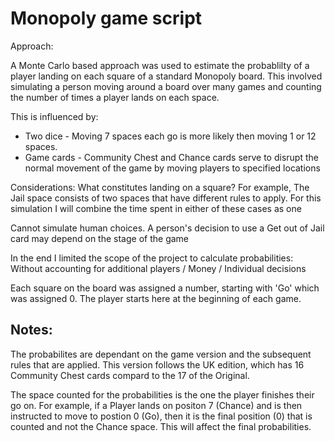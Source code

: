 # Monopoly game script

Approach:

A Monte Carlo based approach was used to estimate the probablilty of a player landing on each square of a standard Monopoly board.
This involved simulating a person moving around a board over many games and counting the number of times a player lands on each space.

This is influenced by:

* Two dice - Moving 7 spaces each go is more likely then moving 1 or 12 spaces.
* Game cards - Community Chest and Chance cards serve to disrupt the normal movement of the game by moving players to specified locations


Considerations: What constitutes landing on a square? For example, The Jail space consists of two spaces that have different rules to apply. For this simulation I will combine the time spent in either of these cases as one

Cannot simulate human choices. A person's decision to use a Get out of Jail card may depend on the stage of the game

In the end I limited the scope of the project to calculate probabilities: Without accounting for additional players / Money / Individual decisions 

Each square on the board was assigned a number, starting with 'Go' which was assigned 0. The player starts here at the beginning of each game.



## Notes:

The probabilites are dependant on the game version and the subsequent rules that are applied. This version follows the UK edition, which has 16 Community Chest cards compard to the 17 of the Original.

The space counted for the probabilities is the one the player finishes their go on. For example, if a Player lands on positon 7 (Chance) and is then instructed to move to postion 0 (Go), then it is the final position (0) that is counted and not the Chance space.
This will affect the final probabilities. 
